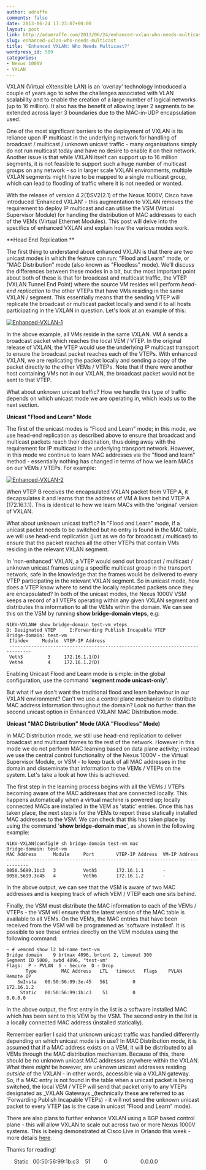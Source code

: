 ```yaml
---
author: adraffe
comments: false
date: 2013-06-24 17:23:07+00:00
layout: post
link: http://adamraffe.com/2013/06/24/enhanced-vxlan-who-needs-multicast/
slug: enhanced-vxlan-who-needs-multicast
title: 'Enhanced VXLAN: Who Needs Multicast?'
wordpress_id: 509
categories:
- Nexus 1000V
- VXLAN
---
```


VXLAN (Virtual eXtensible LAN) is an 'overlay' technology introduced a couple of years ago to solve the challenges associated with VLAN scalability and to enable the creation of a large number of logical networks (up to 16 million). It also has the benefit of allowing layer 2 segments to be extended across layer 3 boundaries due to the MAC-in-UDP encapsulation used.

One of the most significant barriers to the deployment of VXLAN is its reliance upon IP multicast in the underlying network for handling of broadcast / multicast / unknown unicast traffic - many organisations simply do not run multicast today and have no desire to enable it on their network. Another issue is that while VXLAN itself can support up to 16 million segments, it is not feasible to support such a huge number of multicast groups on any network - so in larger scale VXLAN environments, multiple VXLAN segments might have to be mapped to a single multicast group, which can lead to flooding of traffic where it is not needed or wanted.

With the release of version 4.2(1)SV2(2.1) of the Nexus 1000V, Cisco have introduced 'Enhanced VXLAN' - this augmentation to VXLAN removes the requirement to deploy IP multicast and can utilise the VSM (Virtual Supervisor Module) for handling the distribution of MAC addresses to each of the VEMs (Virtual Ethernet Modules). This post will delve into the specifics of enhanced VXLAN and explain how the various modes work.<!-- more -->

**Head End Replication
**

The first thing to understand about enhanced VXLAN is that there are two unicast modes in which the feature can run: "Flood and Learn" mode, or "MAC Distribution" mode (also known as "Floodless" mode). We'll discuss the differences between these modes in a bit, but the most important point about both of these is that for broadcast and multicast traffic, the VTEP (VXLAN Tunnel End Point) where the source VM resides will perform _head-end replication_ to the other VTEPs that have VMs residing in the same VXLAN / segment. This essentially means that the sending VTEP will replicate the broadcast or multicast packet locally and send it to all hosts participating in the VXLAN in question. Let's look at an example of this:

[![Enhanced-VXLAN-1](http://adamraffe.files.wordpress.com/2013/05/enhanced-vxlan-12.png?w=550)](http://adamraffe.files.wordpress.com/2013/05/enhanced-vxlan-12.png)

In the above example, all VMs reside in the same VXLAN. VM A sends a broadcast packet which reaches the local VEM / VTEP. In the original release of VXLAN, the VTEP would use the underlying IP multicast transport to ensure the broadcast packet reaches each of the VTEPs. With enhanced VXLAN, we are replicating the packet locally and sending a copy of the packet directly to the other VEMs / VTEPs. Note that if there were another host containing VMs not in our VXLAN, the broadcast packet would not be sent to that VTEP.

What about unknown unicast traffic? How we handle this type of traffic depends on which unicast mode we are operating in, which leads us to the next section.

**Unicast "Flood and Learn" Mode**

The first of the unicast modes is "Flood and Learn" mode; in this mode, we use head-end replication as described above to ensure that broadcast and multicast packets reach their destination, thus doing away with the requirement for IP multicast in the underlying transport network. However, in this mode we continue to learn MAC addresses via the "flood and learn" method - essentially nothing has changed in terms of how we learn MACs on our VEMs / VTEPs. For example:

[![Enhanced-VXLAN-2](http://adamraffe.files.wordpress.com/2013/05/enhanced-vxlan-22.png)](http://adamraffe.files.wordpress.com/2013/05/enhanced-vxlan-22.png)

When VTEP B receives the encapsulated VXLAN packet from VTEP A, it decapsulates it and learns that the address of VM A lives behind VTEP A (172.16.1.1). This is identical to how we learn MACs with the 'original' version of VXLAN.

What about unknown unicast traffic? In "Flood and Learn" mode, if a unicast packet needs to be switched but no entry is found in the MAC table, we will use head-end replication (just as we do for broadcast / multicast) to ensure that the packet reaches all the other VTEPs that contain VMs residing in the relevant VXLAN segment.

In 'non-enhanced' VXLAN, a VTEP would send out broadcast / multicast / unknown unicast frames using a specific multicast group in the transport network, safe in the knowledge that the frames would be delivered to every VTEP participating in the relevant VXLAN segment. So in unicast mode, how does a VTEP know where to send the locally replicated packets once they are encapsulated? In both of the unicast modes, the Nexus 1000V VSM keeps a record of all VTEPs operating within any given VXLAN segment and distributes this information to all the VEMs within the domain. We can see this on the VSM by running **show bridge-domain vteps**, e.g:

    
    N1KV-VXLAN# show bridge-domain test-vm vteps
    D: Designated VTEP     I:Forwarding Publish Incapable VTEP
    Bridge-domain: test-vm
     Ifindex     Module  VTEP-IP Address
     ------------------------------------------------------------------------------
     Veth3         3     172.16.1.1(D)
     Veth4         4     172.16.1.2(D)


Enabling Unicast Flood and Learn mode is simple: in the global configuration, use the command '**segment mode unicast-only'**.

But what if we don't want the traditional flood and learn behaviour in our VXLAN environment? Can't we use a control plane mechanism to distribute MAC address information throughout the domain? Look no further than the second unicast option in Enhanced VXLAN: MAC Distribution mode.

**Unicast "MAC Distribution" Mode (AKA "Floodless" Mode)**

In MAC Distribution mode, we still use head-end replication to deliver broadcast and multicast frames to the rest of the network. However in this mode we do not perform MAC learning based on data plane activity; instead we use the central control functionality of the Nexus 1000V - the Virtual Supervisor Module, or VSM - to keep track of all MAC addresses in the domain and disseminate that information to the VEMs / VTEPs on the system. Let's take a look at how this is achieved.

The first step in the learning process begins with all the VEMs / VTEPs becoming aware of the MAC addresses that are connected locally. This happens automatically when a virtual machine is powered up; locally connected MACs are installed in the VEM as 'static' entries. Once this has taken place, the next step is for the VEMs to report these statically installed MAC addresses to the VSM. We can check that this has taken place by using the command '**show bridge-domain mac**', as shown in the following example:

    
    N1KV-VXLAN(config)# sh bridge-domain test-vm mac
    Bridge-domain: test-vm
    MAC Address      Module     Port        VTEP-IP Address  VM-IP Address
    ------------------------------------------------------------------------------
    0050.5699.1bc3   3          Veth5       172.16.1.1       -
    0050.5699.3e45   4          Veth6       172.16.1.2       -


In the above output, we can see that the VSM is aware of two MAC addresses and is keeping track of which VEM / VTEP each one sits behind.

Finally, the VSM must distribute the MAC information to each of the VEMs / VTEPs - the VSM will ensure that the latest version of the MAC table is available to all VEMs. On the VEMs, the MAC entries that have been received from the VSM will be programmed as 'software installed'. It is possible to see these entries directly on the VEM modules using the following command:

    
    ~ # vemcmd show l2 bd-name test-vm
    Bridge domain    9 brtmax 4096, brtcnt 2, timeout 300
    Segment ID 5000, swbd 4096, "test-vm"
    Flags:  P - PVLAN  S - Secure  D - Drop
           Type         MAC Address   LTL   timeout   Flags    PVLAN    Remote IP
        SwInsta   00:50:56:99:3e:45   561         0                   172.16.1.2
         Static   00:50:56:99:1b:c3    51         0                      0.0.0.0


In the above output, the first entry in the list is a software installed MAC which has been sent to this VEM by the VSM. The second entry in the list is a locally connected MAC address (installed statically).

Remember earlier I said that unknown unicast traffic was handled differently depending on which unicast mode is in use? In MAC Distribution mode, it is assumed that if a MAC address exists on a VEM, it will be distributed to all VEMs through the MAC distribution mechanism. Because of this, there should be no unknown unicast MAC addresses anywhere within the VXLAN. What there _might_ be however, are unknown unicast addresses residing _outside_ of the VXLAN - in other words, accessible via a VXLAN gateway. So, if a MAC entry is not found in the table when a unicast packet is being switched, the local VEM / VTEP will send that packet only to any VTEPs designated as _VXLAN Gateways _(technically these are referred to as 'Forwarding Publish Incapable VTEPs) - it will not send the unknown unicast packet to every VTEP (as is the case in unicast "Flood and Learn" mode).

There are also plans to further enhance VXLAN using a BGP based control plane - this will allow VXLAN to scale out across two or more Nexus 1000V systems. This is being demonstrated at Cisco Live in Orlando this week - more details [here](http://blogs.cisco.com/datacenter/nexus-1000v-winning-multiple-awards-vxlan-scaling-with-bgp-and-more-on-display-at-cisco-live/).

Thanks for reading!


     Static   00:50:56:99:1b:c3    51         0                      0.0.0.0
